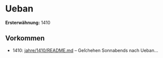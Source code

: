 # Ueban

**Ersterwähnung:** 1410

## Vorkommen
- 1410: [jahre/1410/README.md](../jahre/1410/README.md) – Geſchehen Sonnabends nach
Ueban...
